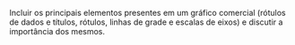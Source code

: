 Incluir os principais elementos presentes em um gráfico comercial (rótulos de dados e títulos, rótulos, linhas de grade e escalas de eixos) e discutir a importância dos mesmos.